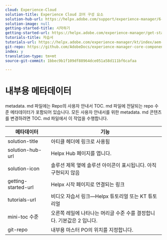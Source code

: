 ```yaml
---
cloud: Experience-Cloud
solution-title: Experience Cloud 코어 구성 요소
solution-hub-url: https://helpx.adobe.com/support/experience-manager/6-4.html
solution-image: null
getting-started-title: 시작하기
getting-started-url: https://helpx.adobe.com/experience-manager/get-started.html
tutorials-title: 자습서
tutorials-url: https://helpx.adobe.com/experience-manager/kt/index/aem-6-4-videos.html
git-repo: https://github.com/AdobeDocs/experience-manager-core-components.en
index: y
translation-type: tm+mt
source-git-commit: 1bbec9b1f109df88964dce051a58d111bf6cafaa

---
```



# 내부용 메타데이터

metadata. md 파일에는 Repo의 사용자 안내서 TOC. md 파일에 전달되는 repo 수준 메타데이터가 포함되어 있습니다. 모든 사용자 안내서를 위한 metadata. md 콘텐츠를 변경하려면 TOC. md 파일에서 이 작업을 수행합니다.

| 메타데이터 | 기능 |
|--- |--- |
| solution-title | 아티클 헤더에 링크로 사용됨 |
| solution-hub-url | Helpx Hub 페이지를 엽니다. |
| solution-icon | 솔루션 제목 옆에 솔루션 아이콘이 표시됩니다. 아직 구현되지 않음 |
| getting-started-url | Helpx 시작 페이지로 연결되는 링크 |
| tutorials-url | 비디오 자습서 링크—Helpx 튜토리얼 또는 KT 튜토리얼 |
| mini-toc 수준 | 오른쪽 레일에 나타나는 머리글 수준 수를 결정합니다. 기본값은 2 입니다. |
| git-repo | 내부용 마스터 PO의 위치를 지정합니다. |
